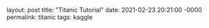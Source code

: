 layout: post
title: "Titanic Tutorial"
date: 2021-02-23 20:21:00 -0000
permalink: titanic
tags: kaggle


